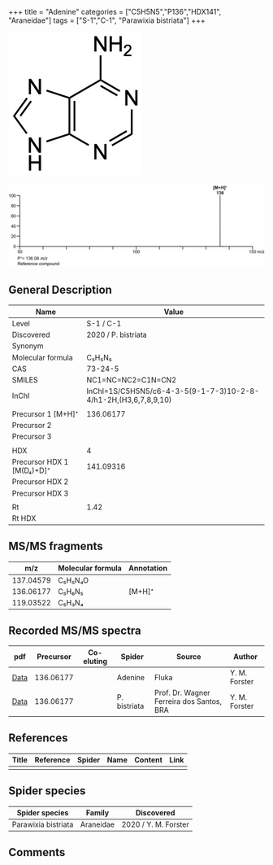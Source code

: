 +++
title = "Adenine"
categories = ["C5H5N5","P136","HDX141",
"Araneidae"]
tags = ["S-1","C-1",
"Parawixia bistriata"]
+++

![](/img/Adenine.png)

![](/img_MSMS/136_Adenine.png)

## General Description

| Name                      | Value               |
|---------------------------|---------------------|
| Level                     | S-1 / C-1                   |
| Discovered                | 2020 / P. bistriata |
| Synonym                   |                     |
| Molecular formula         | C₅H₅N₅              |
| CAS                       | 73-24-5             |
| SMILES | NC1=NC=NC2=C1N=CN2  |
| InChI  | InChI=1S/C5H5N5/c6-4-3-5(9-1-7-3)10-2-8-4/h1-2H,(H3,6,7,8,9,10)  |
|                           |                     |
| Precursor 1 [M+H]⁺        | 136.06177           |
| Precursor 2               |                     |
| Precursor 3               |                     |
|                           |                     |
| HDX                       | 4                   |
| Precursor HDX 1 [M(D₄)+D]⁺ | 141.09316           |
| Precursor HDX 2           |                     |
| Precursor HDX 3           |                     |
|                           |                     |
| Rt                        | 1.42                |
| Rt HDX                    |                     |

## MS/MS fragments

| m/z       | Molecular formula | Annotation |
|-----------|-------------------|------------|
| 137.04579 | C₅H₅N₄O           |            |
| 136.06177 | C₅H₆N₅            | [M+H]⁺     |
| 119.03522 | C₅H₃N₄            |            |

## Recorded MS/MS spectra

| pdf                               | Precursor | Co-eluting | Spider  | Source | Author        |
|-----------------------------------|-----------|------------|---------|--------|---------------|
| [Data](/pdf/136_Adenine_1-42.pdf) | 136.06177 |            | Adenine | Fluka  | Y. M. Forster |
| [Data](/pdf/P-bistriata/136_Adenine_Pb.pdf) | 136.06177 |           | P. bistriata | Prof. Dr. Wagner Ferreira dos Santos, BRA | Y. M. Forster |

## References

| Title | Reference | Spider | Name | Content | Link |
|-------|-----------|--------|------|---------|------|
|       |           |        |      |         |      |

## Spider species

| Spider species      | Family    | Discovered           |
|---------------------|-----------|----------------------|
| Parawixia bistriata | Araneidae | 2020 / Y. M. Forster |

## Comments